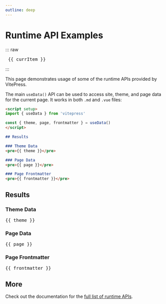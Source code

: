 ```yaml
---
outline: deep
---
```


<script setup>
import { ref } from 'vue'
import  '../src/palette.css'

import KMenu from '../src/components/KMenu.vue'

const currItem = ref(null)

const items = [
  { text: 'Tokyo', note: { text: 'test', color: 'primary' } },
  { text: 'Moscow' },
  { text: 'London', note: { text: 'Pick this if you want', color: 'primary', size: 'micro' } },
]
</script>

# Runtime API Examples

::: raw
   <KMenu v-model="currItem" :items="items" weight="strong" stacked numbered class="not-content" />
   <pre> {{ currItem }} </pre>
   :::

This page demonstrates usage of some of the runtime APIs provided by VitePress.

The main `useData()` API can be used to access site, theme, and page data for the current page. It works in both `.md` and `.vue` files:

```md
<script setup>
import { useData } from 'vitepress'

const { theme, page, frontmatter } = useData()
</script>

## Results

### Theme Data
<pre>{{ theme }}</pre>

### Page Data
<pre>{{ page }}</pre>

### Page Frontmatter
<pre>{{ frontmatter }}</pre>
```

## Results

### Theme Data
<pre>{{ theme }}</pre>

### Page Data
<pre>{{ page }}</pre>

### Page Frontmatter
<pre>{{ frontmatter }}</pre>

## More

Check out the documentation for the [full list of runtime APIs](https://vitepress.dev/reference/runtime-api#usedata).

